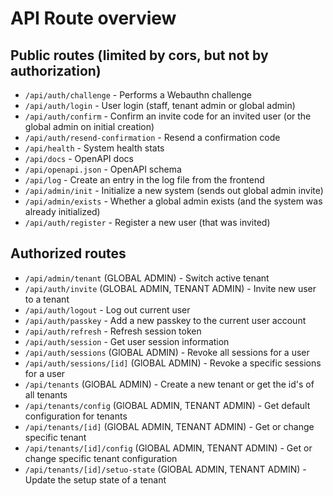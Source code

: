 # API Route overview

## Public routes (limited by cors, but not by authorization)

- `/api/auth/challenge` - Performs a Webauthn challenge
- `/api/auth/login` - User login (staff, tenant admin or global admin)
- `/api/auth/confirm` - Confirm an invite code for an invited user (or the global admin on initial creation)
- `/api/auth/resend-confirmation` - Resend a confirmation code
- `/api/health` - System health stats
- `/api/docs` - OpenAPI docs
- `/api/openapi.json` - OpenAPI schema
- `/api/log` - Create an entry in the log file from the frontend
- `/api/admin/init` - Initialize a new system (sends out global admin invite)
- `/api/admin/exists` - Whether a global admin exists (and the system was already initialized)
- `/api/auth/register` - Register a new user (that was invited)

## Authorized routes

- `/api/admin/tenant` (GLOBAL ADMIN) - Switch active tenant
- `/api/auth/invite` (GLOBAL ADMIN, TENANT ADMIN) - Invite new user to a tenant
- `/api/auth/logout` - Log out current user
- `/api/auth/passkey` - Add a new passkey to the current user account
- `/api/auth/refresh` - Refresh session token
- `/api/auth/session` - Get user session information
- `/api/auth/sessions` (GlOBAL ADMIN) - Revoke all sessions for a user
- `/api/auth/sessions/[id]` (GlOBAL ADMIN) - Revoke a specific sessions for a user
- `/api/tenants` (GlOBAL ADMIN) - Create a new tenant or get the id's of all tenants
- `/api/tenants/config` (GlOBAL ADMIN, TENANT ADMIN) - Get default configuration for tenants
- `/api/tenants/[id]` (GlOBAL ADMIN, TENANT ADMIN) - Get or change specific tenant
- `/api/tenants/[id]/config` (GlOBAL ADMIN, TENANT ADMIN) - Get or change specific tenant configuration
- `/api/tenants/[id]/setuo-state` (GlOBAL ADMIN, TENANT ADMIN) - Update the setup state of a tenant
